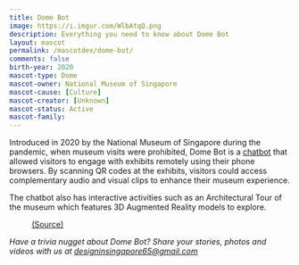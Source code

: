```yaml
---
title: Dome Bot
image: https://i.imgur.com/WlbAtqQ.png
description: Everything you need to know about Dome Bot
layout: mascot
permalink: /mascotdex/dome-bot/
comments: false
birth-year: 2020
mascot-type: Dome
mascot-owner: National Museum of Singapore
mascot-cause: [Culture]
mascot-creator: [Unknown]
mascot-status: Active
mascot-family: 
---
```


Introduced in 2020 by the National Museum of Singapore during the pandemic, when museum visits were prohibited, Dome Bot is a <a href="https://v360.nhb.gov.sg/nms" target="_blank">chatbot</a> that allowed visitors to engage with exhibits remotely using their phone browsers. By scanning QR codes at the exhibits, visitors could access complementary audio and visual clips to enhance their museum experience.

The chatbot also has interactive activities such as an Architectural Tour of the museum which features 3D Augmented Reality models to explore.

<figure>
<img src="https://i.imgur.com/JHoUoRi.jpg" alt="">
<figcaption><a href="https://www.facebook.com/photo/?fbid=3575236902536996&set=a.109197459140975" target="_blank">(Source)</a></figcaption>
</figure>

<i>Have a trivia nugget about Dome Bot? Share your stories, photos and videos with us at designinsingapore65@gmail.com</i>
